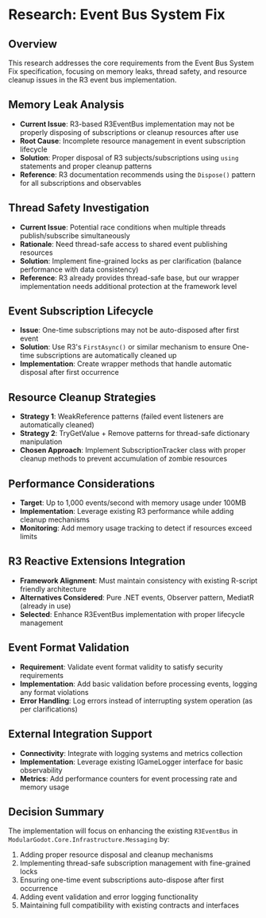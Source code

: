 # Research: Event Bus System Fix

## Overview
This research addresses the core requirements from the Event Bus System Fix specification, focusing on memory leaks, thread safety, and resource cleanup issues in the R3 event bus implementation.

## Memory Leak Analysis
- **Current Issue**: R3-based R3EventBus implementation may not be properly disposing of subscriptions or cleanup resources after use
- **Root Cause**: Incomplete resource management in event subscription lifecycle
- **Solution**: Proper disposal of R3 subjects/subscriptions using `using` statements and proper cleanup patterns
- **Reference**: R3 documentation recommends using the `Dispose()` pattern for all subscriptions and observables

## Thread Safety Investigation
- **Current Issue**: Potential race conditions when multiple threads publish/subscribe simultaneously
- **Rationale**: Need thread-safe access to shared event publishing resources
- **Solution**: Implement fine-grained locks as per clarification (balance performance with data consistency)
- **Reference**: R3 already provides thread-safe base, but our wrapper implementation needs additional protection at the framework level

## Event Subscription Lifecycle
- **Issue**: One-time subscriptions may not be auto-disposed after first event
- **Solution**: Use R3's `FirstAsync()` or similar mechanism to ensure One-time subscriptions are automatically cleaned up
- **Implementation**: Create wrapper methods that handle automatic disposal after first occurrence

## Resource Cleanup Strategies
- **Strategy 1**: WeakReference patterns (failed event listeners are automatically cleaned)
- **Strategy 2**: TryGetValue + Remove patterns for thread-safe dictionary manipulation
- **Chosen Approach**: Implement SubscriptionTracker class with proper cleanup methods to prevent accumulation of zombie resources

## Performance Considerations
- **Target**: Up to 1,000 events/second with memory usage under 100MB
- **Implementation**: Leverage existing R3 performance while adding cleanup mechanisms
- **Monitoring**: Add memory usage tracking to detect if resources exceed limits

## R3 Reactive Extensions Integration
- **Framework Alignment**: Must maintain consistency with existing R-script friendly architecture
- **Alternatives Considered**: Pure .NET events, Observer pattern, MediatR (already in use)
- **Selected**: Enhance R3EventBus implementation with proper lifecycle management

## Event Format Validation
- **Requirement**: Validate event format validity to satisfy security requirements
- **Implementation**: Add basic validation before processing events, logging any format violations
- **Error Handling**: Log errors instead of interrupting system operation (as per clarifications)

## External Integration Support
- **Connectivity**: Integrate with logging systems and metrics collection
- **Implementation**: Leverage existing IGameLogger interface for basic observability
- **Metrics**: Add performance counters for event processing rate and memory usage

## Decision Summary
The implementation will focus on enhancing the existing `R3EventBus` in `ModularGodot.Core.Infrastructure.Messaging` by:
1. Adding proper resource disposal and cleanup mechanisms
2. Implementing thread-safe subscription management with fine-grained locks
3. Ensuring one-time event subscriptions auto-dispose after first occurrence
4. Adding event validation and error logging functionality
5. Maintaining full compatibility with existing contracts and interfaces